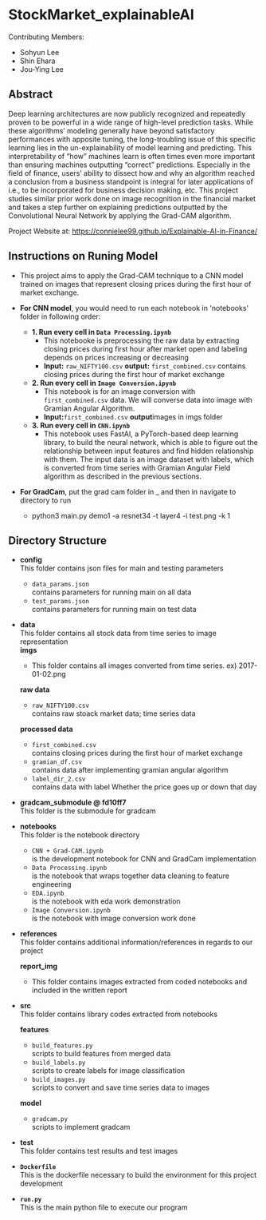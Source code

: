 # StockMarket_explainableAI
Contributing Members: 
- Sohyun Lee
- Shin Ehara
- Jou-Ying Lee

## Abstract
Deep learning architectures are now publicly recognized and repeatedly proven to be powerful in a wide range of high-level prediction tasks. While these algorithms’ modeling generally have beyond satisfactory performances with apposite tuning, the long-troubling issue of this specific learning lies in the un-explainability of model learning and predicting. This interpretability of “how” machines learn is often times even more important than ensuring machines outputting “correct” predictions. Especially in the field of finance, users’ ability to dissect how and why an algorithm reached a conclusion from a business standpoint is integral for later applications of i.e., to be incorporated for business decision making, etc. This project studies similar prior work done on image recognition in the financial market and takes a step further on explaining predictions outputted by the Convolutional Neural Network by applying the Grad-CAM algorithm. 

Project Website at: https://connielee99.github.io/Explainable-AI-in-Finance/

## Instructions on Runing Model
* This project aims to apply the Grad-CAM technique to a CNN model trained on images that represent closing prices during the first hour of market exchange. 
* **For CNN model**, you would need to run each notebook in 'notebooks' folder in following order:
	* **1. Run every cell in `Data Processing.ipynb`**
		* This notebooke is preprocessing the raw data by extracting closing prices during first hour after market open and labeling depends on prices increasing or decreasing
		* **Input:** `raw_NIFTY100.csv` **output:** `first_combined.csv` contains closing prices during the first hour of market exchange
	* **2. Run every cell in `Image Conversion.ipynb`**
		* This notebook is for an image conversion with `first_combined.csv` data. We will converse data into image with Gramian Angular Algorithm.
		*  **Input:**`first_combined.csv` **output**images in imgs folder
	* **3. Run every cell in `CNN.ipynb`**
		* This notebook uses FastAI, a PyTorch-based deep learning library, to build the neural network, which is able to figure out the relationship between input features and find hidden relationship with them. The input data is an image dataset with labels, which is converted from time series with Gramian Angular Field algorithm as described in the previous sections.

* **For GradCam**, put the grad cam folder in _ and then in navigate to directory to run 
	
	* python3 main.py demo1 -a resnet34 -t layer4 -i test.png -k 1

## Directory Structure
* **config**</br>
	This folder contains json files for main and testing parameters
	* `data_params.json`</br>contains parameters for running main on all data
	* `test_params.json`</br>contains parameters for running main on test data
* **data**</br>
	This folder contains all stock data from time series to image representation</br>
	**imgs**</br>
	* This folder contains all images converted from time series. ex) 2017-01-02.png
	
	**raw data**</br>
	* `raw_NIFTY100.csv`</br>contains raw stoack market data; time series data

	**processed data**</br>
	* `first_combined.csv`</br>contains closing prices during the first hour of market exchange
	* `gramian_df.csv`</br>contains data after implementing gramian angular algorithm
	* `label_dir_2.csv`</br>contains data with label Whether the price goes up or down that day
* **gradcam_submodule @ fd10ff7**</br>
	This folder is the submodule for gradcam
	
* **notebooks**</br>
	This folder is the notebook directory
	
	* `CNN + Grad-CAM.ipynb`</br>is the development notebook for CNN and GradCam implementation
	* `Data Processing.ipynb`</br>is the notebook that wraps together data cleaning to feature engineering
	* `EDA.ipynb`</br>is the notebook with eda work demonstration
	* `Image Conversion.ipynb`</br>is the notebook with image conversion work done
* **references**</br>
	This folder contains additional information/references in regards to our project
	
	**report_img**</br>
	* This folder contains images extracted from coded notebooks and included in the written report

* **src**</br>
	This folder contains library codes extracted from notebooks
	
	**features**</br>
	* `build_features.py`</br>scripts to build features from merged data
	* `build_labels.py`</br>scripts to create labels for image classification
	* `build_images.py`</br>scripts to convert and save time series data to images
	
	**model**</br>
	* `gradcam.py`</br>scripts to implement gradcam

* **test**</br>
      This folder contains test results and test images
      		
* **`Dockerfile`**</br>
	This is the dockerfile necessary to build the environment for this project development
* **`run.py`**</br>
	This is the main python file to execute our program
